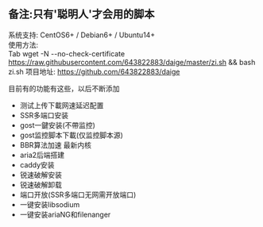 备注:只有'聪明人'才会用的脚本
---

系统支持: CentOS6+ / Debian6+ / Ubuntu14+  
使用方法:  
Tab wget -N --no-check-certificate https://raw.githubusercontent.com/643822883/daige/master/zi.sh && bash zi.sh
项目地址: https://github.com/643822883/daige

目前有的功能有这些，以后不断添加

- 测试上传下載网速延迟配置
- SSR多端口安装 
- gost一鍵安装(不帶监控)
- gost监控脚本下載(仅监控脚本源) 
- BBR算法加速 最新内核
- aria2后端搭建 
- caddy安装
- 锐速破解安装
- 锐速破解卸载
- 端口开放(SSR多端口无网需开放端口)
- 一键安装libsodium
- 一键安装ariaNG和filenanger
